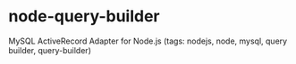 # node-query-builder
MySQL ActiveRecord Adapter for Node.js (tags: nodejs, node, mysql, query builder, query-builder)
